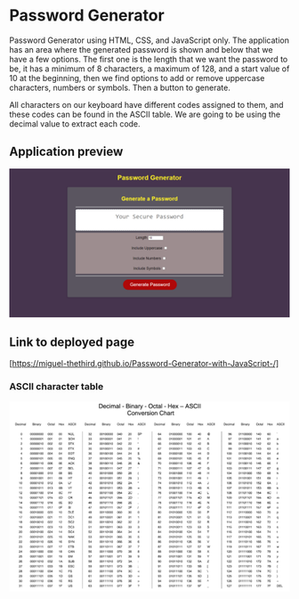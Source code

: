 # Password Generator

Password Generator using HTML, CSS, and JavaScript only. 
The application has an area where the generated password is shown and below that we have a few options. The first one is the length that we want the password to be, it has a minimum of 8 characters, a maximum of 128, and a start value of 10 at the beginning, then we find options to add or remove uppercase characters, numbers or symbols. Then a button to generate.

All characters on our keyboard have different codes assigned to them, and these codes can be found in the ASCII table. We are going to be using the decimal value to extract each code.

## Application preview

![Password generator page](./assets/images/screencapture.png)

## Link to deployed page

[https://miguel-thethird.github.io/Password-Generator-with-JavaScript-/]


### ASCII character table

![ASCII table](./assets/images/ASCII-table.png)

